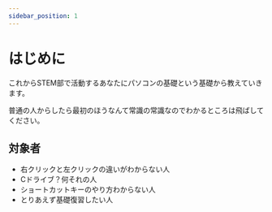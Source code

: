 ```yaml
---
sidebar_position: 1
---
```


# はじめに

これからSTEM部で活動するあなたにパソコンの基礎という基礎から教えていきます。

普通の人からしたら最初のほうなんて常識の常識なのでわかるところは飛ばしてください。

## 対象者
- 右クリックと左クリックの違いがわからない人
- Cドライブ？何それの人
- ショートカットキーのやり方わからない人
- とりあえず基礎復習したい人